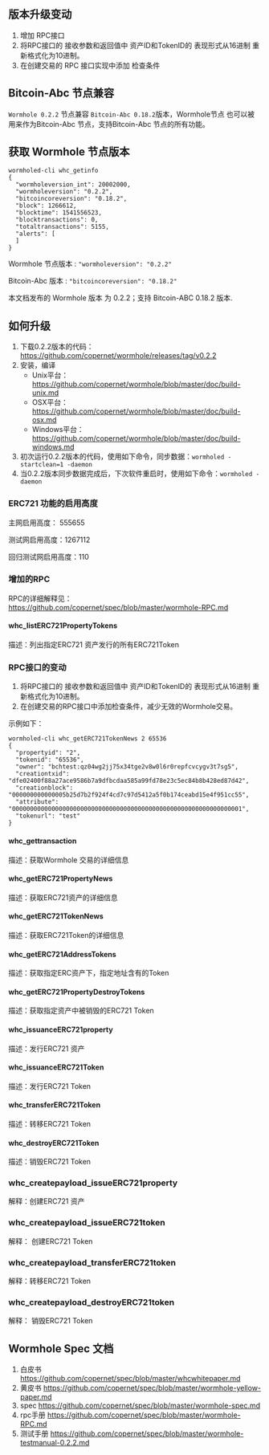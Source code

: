 ## 版本升级变动

1. 增加 RPC接口
2. 将RPC接口的 接收参数和返回值中 资产ID和TokenID的 表现形式从16进制 重新格式化为10进制。
3. 在创建交易的 RPC 接口实现中添加 检查条件


## Bitcoin-Abc 节点兼容

`Wormhole 0.2.2` 节点兼容 `Bitcoin-Abc 0.18.2`版本，Wormhole节点 也可以被用来作为Bitcoin-Abc 节点，支持Bitcoin-Abc 节点的所有功能。



## 获取 Wormhole  节点版本

```
wormholed-cli whc_getinfo
{  
  "wormholeversion_int": 20002000,
  "wormholeversion": "0.2.2",
  "bitcoincoreversion": "0.18.2",
  "block": 1266612,
  "blocktime": 1541556523,
  "blocktransactions": 0,
  "totaltransactions": 5155,
  "alerts": [
  ]
}
```

Wormhole 节点版本 : `"wormholeversion": "0.2.2"`

Bitcoin-Abc 版本 : `"bitcoincoreversion": "0.18.2"`



本文档发布的 Wormhole 版本 为 0.2.2；支持 Bitcoin-ABC 0.18.2 版本.



## 如何升级

1. 下载0.2.2版本的代码：https://github.com/copernet/wormhole/releases/tag/v0.2.2
2. 安装，编译
   - Unix平台：https://github.com/copernet/wormhole/blob/master/doc/build-unix.md
   - OSX平台：https://github.com/copernet/wormhole/blob/master/doc/build-osx.md
   - Windows平台：https://github.com/copernet/wormhole/blob/master/doc/build-windows.md
3. 初次运行0.2.2版本的代码，使用如下命令，同步数据：`wormholed -startclean=1 -daemon`
4. 当0.2.2版本同步数据完成后，下次软件重启时，使用如下命令：`wormholed -daemon`



### ERC721 功能的启用高度

主网启用高度： 555655

测试网启用高度：1267112

回归测试网启用高度：110



### 增加的RPC

RPC的详细解释见：https://github.com/copernet/spec/blob/master/wormhole-RPC.md



#### whc_listERC721PropertyTokens

描述：列出指定ERC721 资产发行的所有ERC721Token



### RPC接口的变动

1. 将RPC接口的 接收参数和返回值中 资产ID和TokenID的 表现形式从16进制 重新格式化为10进制。
2. 在创建交易的RPC接口中添加检查条件，减少无效的Wormhole交易。

示例如下：

```
wormholed-cli whc_getERC721TokenNews 2 65536
{
  "propertyid": "2",
  "tokenid": "65536",
  "owner": "bchtest:qz04wg2jj75x34tge2v8w0l6r0repfcvcygv3t7sg5",
  "creationtxid": "dfe02400f88a27ace9586b7a9dfbcdaa585a99fd78e23c5ec84b8b428ed87d42",
  "creationblock": "000000000000005b25d7b2f924f4cd7c97d5412a5f0b174ceabd15e4f951cc55",
  "attribute": "0000000000000000000000000000000000000000000000000000000000000001",
  "tokenurl": "test"
}
```



#### whc_gettransaction

描述：获取Wormhole 交易的详细信息



#### whc_getERC721PropertyNews

描述：获取ERC721资产的详细信息



#### whc_getERC721TokenNews

描述：获取ERC721Token的详细信息



#### whc_getERC721AddressTokens

描述：获取指定ERC资产下，指定地址含有的Token



#### whc_getERC721PropertyDestroyTokens

描述：获取指定资产中被销毁的ERC721 Token



#### whc_issuanceERC721property

描述：发行ERC721 资产



#### whc_issuanceERC721Token

描述：发行ERC721 Token



#### whc_transferERC721Token

描述：转移ERC721 Token



#### whc_destroyERC721Token

描述：销毁ERC721 Token

### whc_createpayload_issueERC721property 

解释：创建ERC721 资产

### whc_createpayload_issueERC721token 

解释： 创建ERC721 Token

### whc_createpayload_transferERC721token

解释：转移ERC721 Token

### whc_createpayload_destroyERC721token

解释： 销毁ERC721 Token




## Wormhole Spec 文档

1. 白皮书     https://github.com/copernet/spec/blob/master/whcwhitepaper.md
2. 黄皮书     https://github.com/copernet/spec/blob/master/wormhole-yellow-paper.md
3. spec       https://github.com/copernet/spec/blob/master/wormhole-spec.md
4. rpc手册    https://github.com/copernet/spec/blob/master/wormhole-RPC.md
5. 测试手册   https://github.com/copernet/spec/blob/master/wormhole-testmanual-0.2.2.md







